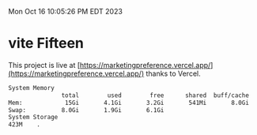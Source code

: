 Mon Oct 16 10:05:26 PM EDT 2023

# vite Fifteen


This project is live at [https://marketingpreference.vercel.app/](https://marketingpreference.vercel.app/) thanks to Vercel.

```bash
System Memory
               total        used        free      shared  buff/cache   available
Mem:            15Gi       4.1Gi       3.2Gi       541Mi       8.0Gi        10Gi
Swap:          8.0Gi       1.9Gi       6.1Gi
System Storage
423M	.
```
```bash
